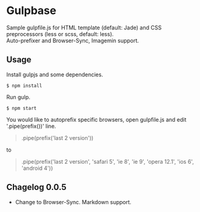 # Gulpbase

Sample gulpfile.js for HTML template (default: Jade) and CSS preprocessors (less or scss, default: less).   
Auto-prefixer and Browser-Sync, Imagemin support.

## Usage

Install gulpjs and some dependencies.

	$ npm install

Run gulp.

	$ npm start

You would like to autoprefix specific browsers, open gulpfile.js and edit '.pipe(prefix())' line.

> .pipe(prefix('last 2 version'))

to

> .pipe(prefix('last 2 version', 'safari 5', 'ie 8', 'ie 9', 'opera 12.1', 'ios 6', 'android 4'))

## Chagelog 0.0.5

* Change to Browser-Sync. Markdown support.
